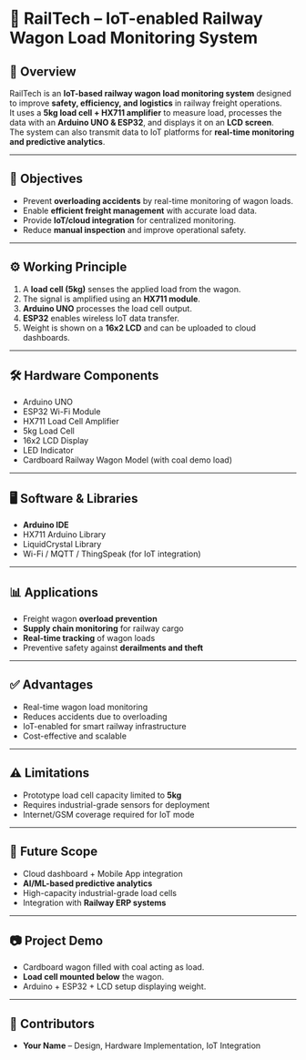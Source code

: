 # 🚆 RailTech – IoT-enabled Railway Wagon Load Monitoring System  

## 📌 Overview  
RailTech is an **IoT-based railway wagon load monitoring system** designed to improve **safety, efficiency, and logistics** in railway freight operations.  
It uses a **5kg load cell + HX711 amplifier** to measure load, processes the data with an **Arduino UNO & ESP32**, and displays it on an **LCD screen**.  
The system can also transmit data to IoT platforms for **real-time monitoring and predictive analytics**.  

---

## 🎯 Objectives  
- Prevent **overloading accidents** by real-time monitoring of wagon loads.  
- Enable **efficient freight management** with accurate load data.  
- Provide **IoT/cloud integration** for centralized monitoring.  
- Reduce **manual inspection** and improve operational safety.  

---

## ⚙️ Working Principle  
1. A **load cell (5kg)** senses the applied load from the wagon.  
2. The signal is amplified using an **HX711 module**.  
3. **Arduino UNO** processes the load cell output.  
4. **ESP32** enables wireless IoT data transfer.  
5. Weight is shown on a **16x2 LCD** and can be uploaded to cloud dashboards.  

---

## 🛠️ Hardware Components  
- Arduino UNO  
- ESP32 Wi-Fi Module  
- HX711 Load Cell Amplifier  
- 5kg Load Cell  
- 16x2 LCD Display  
- LED Indicator  
- Cardboard Railway Wagon Model (with coal demo load)  

---

## 🖥️ Software & Libraries  
- **Arduino IDE**  
- HX711 Arduino Library  
- LiquidCrystal Library  
- Wi-Fi / MQTT / ThingSpeak (for IoT integration)  

---

## 📊 Applications  
- Freight wagon **overload prevention**  
- **Supply chain monitoring** for railway cargo  
- **Real-time tracking** of wagon loads  
- Preventive safety against **derailments and theft**  

---

## ✅ Advantages  
- Real-time wagon load monitoring  
- Reduces accidents due to overloading  
- IoT-enabled for smart railway infrastructure  
- Cost-effective and scalable  

---

## ⚠️ Limitations  
- Prototype load cell capacity limited to **5kg**  
- Requires industrial-grade sensors for deployment  
- Internet/GSM coverage required for IoT mode  

---

## 🚀 Future Scope  
- Cloud dashboard + Mobile App integration  
- **AI/ML-based predictive analytics**  
- High-capacity industrial-grade load cells  
- Integration with **Railway ERP systems**  

---

## 📷 Project Demo  
- Cardboard wagon filled with coal acting as load.  
- **Load cell mounted below** the wagon.  
- Arduino + ESP32 + LCD setup displaying weight.  

---

## 👤 Contributors  
- **Your Name** – Design, Hardware Implementation, IoT Integration  
